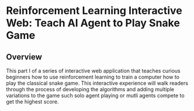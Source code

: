 # Reinforcement Learning Interactive Web: Teach AI Agent to Play Snake Game

## Overview

This part I of a series of interactive web application that teaches curious beginners how to use reinforcement learning to train a computer how to play the classical snake game. This interactive experience will walk readers through the process of developing the algorithms and adding multiple variations to the game such solo agent playing or mutli agents compete to get the highest score.
